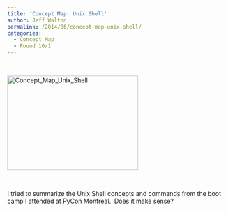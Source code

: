 ```yaml
---
title: 'Concept Map: Unix Shell'
author: Jeff Walton
permalink: /2014/06/concept-map-unix-shell/
categories:
  - Concept Map
  - Round 10/1
---
```

&nbsp;

[<img class="alignnone size-medium wp-image-7840" alt="Concept_Map_Unix_Shell" src="http://teaching.software-carpentry.org/wp-content/uploads/2014/06/Concept_Map_Unix_Shell-300x217.jpg" width="300" height="217" />][1]

&nbsp;

I tried to summarize the Unix Shell concepts and commands from the boot camp I attended at PyCon Montreal.  Does it make sense?

&nbsp;

 [1]: http://teaching.software-carpentry.org/wp-content/uploads/2014/06/Concept_Map_Unix_Shell.jpg

